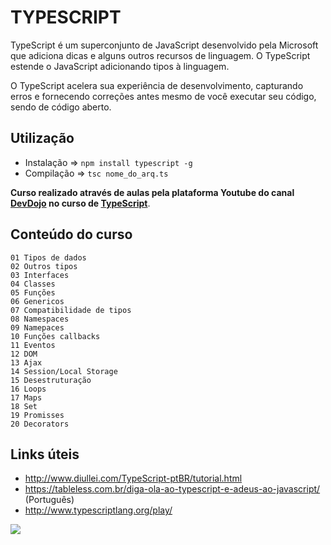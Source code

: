 # TYPESCRIPT

TypeScript é um superconjunto de JavaScript desenvolvido pela Microsoft que adiciona dicas e alguns outros recursos de linguagem. O TypeScript estende o JavaScript adicionando tipos à linguagem.

O TypeScript acelera sua experiência de desenvolvimento, capturando erros e fornecendo correções antes mesmo de você executar seu código, sendo de código aberto.

## Utilização

- Instalação => `npm install typescript -g`
- Compilação => `tsc nome_do_arq.ts` 


**Curso realizado através de aulas pela plataforma Youtube do canal [DevDojo](https://www.youtube.com/channel/UCjF0OccBT05WxsJb2zNkL4g) no curso de [TypeScript](https://www.youtube.com/playlist?list=PL62G310vn6nGg5OzjxE8FbYDzCs_UqrUs)**.

## Conteúdo do curso

	01 Tipos de dados
	02 Outros tipos
	03 Interfaces
	04 Classes
	05 Funções
	06 Genericos
	07 Compatibilidade de tipos
	08 Namespaces
	09 Namepaces
	10 Funções callbacks	
	11 Eventos
	12 DOM
	13 Ajax
	14 Session/Local Storage
	15 Desestruturação
	16 Loops
	17 Maps
	18 Set
	19 Promisses
	20 Decorators

## Links úteis

* http://www.diullei.com/TypeScript-ptBR/tutorial.html
* https://tableless.com.br/diga-ola-ao-typescript-e-adeus-ao-javascript/ (Português)
* http://www.typescriptlang.org/play/

![](https://github.com/leandrobeandrade/javascript-cursos/blob/master/js.png)